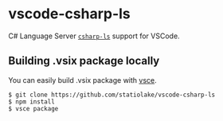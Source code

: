 # vscode-csharp-ls

C# Language Server [`csharp-ls`](https://github.com/razzmatazz/csharp-language-server) support for VSCode.

## Building .vsix package locally

 You can easily build .vsix package with [vsce](https://github.com/microsoft/vscode-vsce).

```
$ git clone https://github.com/statiolake/vscode-csharp-ls
$ npm install
$ vsce package
```
